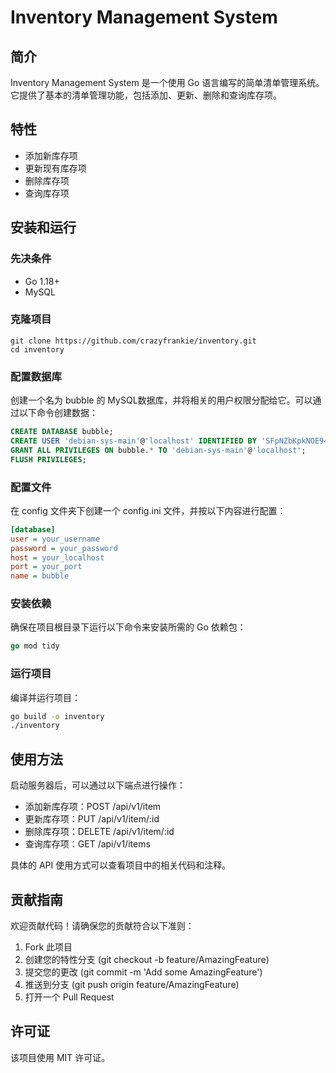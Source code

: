 # Inventory Management System
## 简介
Inventory Management System 是一个使用 Go 语言编写的简单清单管理系统。它提供了基本的清单管理功能，包括添加、更新、删除和查询库存项。

## 特性
- 添加新库存项
- 更新现有库存项
- 删除库存项
- 查询库存项

## 安装和运行
### 先决条件
- Go 1.18+
- MySQL

### 克隆项目

    git clone https://github.com/crazyfrankie/inventory.git
    cd inventory
    
### 配置数据库

创建一个名为 bubble 的 MySQL数据库，并将相关的用户权限分配给它。可以通过以下命令创建数据：
    
```sql
CREATE DATABASE bubble;
CREATE USER 'debian-sys-main'@'localhost' IDENTIFIED BY 'SFpNZbKpkNOE94AA';
GRANT ALL PRIVILEGES ON bubble.* TO 'debian-sys-main'@'localhost';
FLUSH PRIVILEGES;
```

### 配置文件
在 config 文件夹下创建一个 config.ini 文件，并按以下内容进行配置：

```ini
[database]
user = your_username
password = your_password
host = your_localhost
port = your_port
name = bubble
```
### 安装依赖
确保在项目根目录下运行以下命令来安装所需的 Go 依赖包：

```go
go mod tidy
```

### 运行项目

编译并运行项目：

```sh
go build -o inventory
./inventory
```

## 使用方法
启动服务器后，可以通过以下端点进行操作：

- 添加新库存项：POST /api/v1/item
- 更新库存项：PUT /api/v1/item/:id
- 删除库存项：DELETE /api/v1/item/:id
- 查询库存项：GET /api/v1/items

具体的 API 使用方式可以查看项目中的相关代码和注释。

## 贡献指南

欢迎贡献代码！请确保您的贡献符合以下准则：

1. Fork 此项目
2. 创建您的特性分支 (git checkout -b feature/AmazingFeature)
3. 提交您的更改 (git commit -m 'Add some AmazingFeature')
4. 推送到分支 (git push origin feature/AmazingFeature)
5. 打开一个 Pull Request

## 许可证
该项目使用 MIT 许可证。
